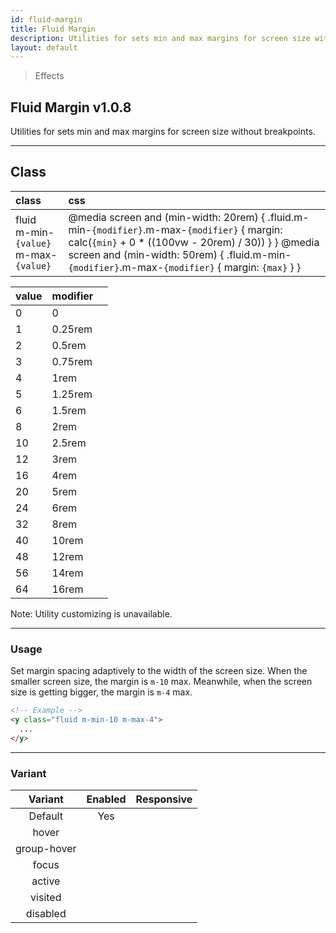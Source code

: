 ```yaml
---
id: fluid-margin
title: Fluid Margin
description: Utilities for sets min and max margins for screen size without breakpoints.
layout: default
---
```


> Effects

## Fluid Margin <span class="ml-1 px-2 py-1 text-sm text-gray-600 bg-gray-300">v1.0.8</span>

Utilities for sets min and max margins for screen size without breakpoints.

---

## Class

| <span class="px-3 py-1 text-white bg-charcoal-100 rounded-full">class</span> | <span class="px-3 py-1 text-white bg-charcoal-100 rounded-full">css</span> |
|:--|:--|
| fluid <br> m-min-`{value}` <br> m-max-`{value}` | @media screen and (min-width: 20rem) { .fluid.m-min-`{modifier}`.m-max-`{modifier}` { margin: calc(`{min}` + 0 * ((100vw - 20rem) / 30)) } } @media screen and (min-width: 50rem) {  .fluid.m-min-`{modifier}`.m-max-`{modifier}` { margin: `{max}` } } |

| <span class="px-3 py-1 text-white bg-charcoal-100 rounded-full">value</span> | <span class="px-3 py-1 text-white bg-charcoal-100 rounded-full">modifier</span> | |
|:--|:--|:-:|
| 0 | 0 |
| 1 | 0.25rem |
| 2 | 0.5rem |
| 3 | 0.75rem |
| 4 | 1rem |
| 5 | 1.25rem |
| 6 | 1.5rem |
| 8 | 2rem |
| 10 | 2.5rem |
| 12 | 3rem |
| 16 | 4rem |
| 20 | 5rem |
| 24 | 6rem |
| 32 | 8rem |
| 40 | 10rem |
| 48 | 12rem |
| 56 | 14rem |
| 64 | 16rem |

<y class="mx-4 my-4 p-3 border-l-8 border-gray-600 text-sm text-gray-600 bg-gray-200">
  <span class="pr-1 font-semibold">
    Note:
  </span>
  Utility customizing is unavailable.
</y>

---

### Usage

Set margin spacing adaptively to the width of the screen size. When the smaller screen size, the margin is `m-10` max. Meanwhile, when the screen size is getting bigger, the margin is `m-4` max.

```html
<!-- Example -->
<y class="fluid m-min-10 m-max-4">
  ...
</y>
```

---

### Variant

| <span class="font-semibold underline">Variant</span> | <span class="font-semibold underline">Enabled</span> | <span class="font-semibold underline">Responsive</span> |
|:-:|:-:|:-:|
| Default | Yes | |
| hover| | |
| group-hover | | |
| focus | | |
| active | | |
| visited | | |
| disabled | | |